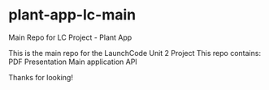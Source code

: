 # plant-app-lc-main
Main Repo for LC Project - Plant App

This is the main repo for the LaunchCode Unit 2 Project
This repo contains:
PDF Presentation
Main application
API

Thanks for looking!
